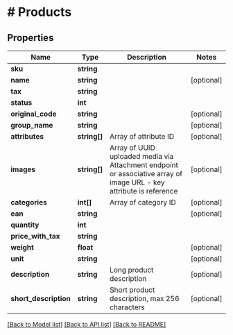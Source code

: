 # # Products

## Properties

Name | Type | Description | Notes
------------ | ------------- | ------------- | -------------
**sku** | **string** |  |
**name** | **string** |  | [optional]
**tax** | **string** |  |
**status** | **int** |  |
**original_code** | **string** |  | [optional]
**group_name** | **string** |  | [optional]
**attributes** | **string[]** | Array of attribute ID | [optional]
**images** | **string[]** | Array of UUID uploaded media via Attachment endpoint or associative array of image URL - key attribute is reference | [optional]
**categories** | **int[]** | Array of category ID | [optional]
**ean** | **string** |  | [optional]
**quantity** | **int** |  |
**price_with_tax** | **string** |  |
**weight** | **float** |  | [optional]
**unit** | **string** |  | [optional]
**description** | **string** | Long product description | [optional]
**short_description** | **string** | Short product description, max 256 characters | [optional]

[[Back to Model list]](../../README.md#models) [[Back to API list]](../../README.md#endpoints) [[Back to README]](../../README.md)
